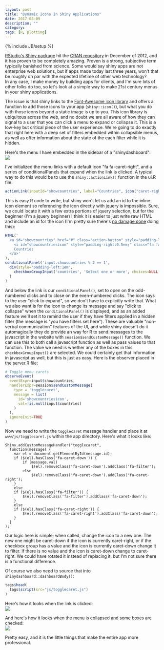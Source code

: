 ```yaml
---
layout: post
title: "Dynamic Icons In Shiny Applications"
date: 2017-08-09
description: ""
category: 
tags: [R, plotting]
---
```

{% include JB/setup %}


[RStudio's Shiny package](http://shiny.rstudio.com/) hit the [CRAN repository](https://cran.r-project.org/) in December of 2012, and it has proven to be completely amazing. Proven is a strong, subjective term typically banished from science. Some would say shiny apps are not enterprise web solutions, but if apps made today last three years, won't that be roughly on par with the expected lifetime of other web technology?   
In any case, I make money by building apps for clients, and I'm sure lots of other folks do too, so let's look at a simple way to make 21st century menus in your shiny applications.

The issue is that shiny links to the [Font-Awesome icon library](http://fontawesome.io/) and offers a function to add those icons to your app (`shiny::icon()`), but what you do with those icons beyond a static image is up to you. This icon library is ubiquitous across the web, and no doubt we are all aware of how they can signal to a user that you can click a menu to expand or collapse it. This is a low-key but critical piece of the user experience. We're going to do exactly that right here with a deep set of filters embedded within collapsible menus, as well as offer information about the state of the each filter while it is hidden.  

Here's the menu I have embedded in the sidebar of a "shinydashboard":  
![](/assets/blog/dynamicIconsShiny/img/beforefilter.png)

I've initialized the menu links with a default icon "fa fa-caret-right", and a series of conditionalPanels that expand when the link is clicked. A typical way to do this would be to use the `shiny::actionLink()` function in the ui.R file:  


```r
actionLink(inputId="showcountries", label="Countries", icon("caret-right"))
```

This is easy R code to write, but shiny won't let us add an id to the inline icon element so referencing the icon directly with jquery is impossible. Sure, we could locate it with a few extra portions of jquery selection, but for the beginner (I'm a jquery beginner) I think it is easier to just write raw HTML and include an id for the icon (I'm pretty sure there's [no damage done](https://stackoverflow.com/questions/9193293/does-too-many-ids-hurt-performace) doing this):  


```r
HTML('
  <a id="showcountries" href="#" class="action-button" style="padding-left:1em;" width="100%">
    <i id="showcountriesicon" style="padding-right:0.5em;" class="fa fa-caret-right"></i>
    Countries
  </a>'
),
conditionalPanel('input.showcountries % 2 == 1',
  div(style='padding-left:1em', 
    checkboxGroupInput('countries', 'Select one or more', choices=NULL)
  )
)
```

And below the link is our `conditionalPanel()`, set to open on the odd-numbered clicks and to close on the even-numbered clicks. The icon says to the user "click to expand",  so we don't have to explicitly write that. What we also want is for the icon to change its message and say "click to collapse" when the `conditionalPanel()` is displayed, and as an added feature we'll set it to remind the user if they have filters applied in a hidden filter (the message is "you have filters set here"). These are valuable "non-verbal communication" features of the UI, and while shiny doesn't do it automagically they do provide an way for R to send messages to the javascript in the website with `session$sendCustomMessage()` function. We can use this to both call a javascript function as well as pass values to that function. The value we need is whether any of the boxes in this `checkboxGroupInput()` are selected. We could certainly get that information in javascript as well, but this is just as easy. Here is the observer placed in the server.R file:    


```r
# Toggle menu carets
observeEvent(
  eventExpr=input$showcountries, 
  handlerExpr=session$sendCustomMessage(
    type = 'togglecaret', 
    message = list(
      id='showcountriesicon', 
      val=!is.null(input$countries)
    )
  ),
  ignoreInit=TRUE
)
```

Now we need to write the `togglecaret` message handler and place it at `www/js/togglecaret.js` within the app directory. Here's what it looks like:

```
Shiny.addCustomMessageHandler("togglecaret",
  function(message) {
    var el = document.getElementById(message.id);
    if ($(el).hasClass('fa-caret-down')) {
        if (message.val) 
            $(el).removeClass('fa-caret-down').addClass('fa-filter');
        else 
            $(el).removeClass('fa-caret-down').addClass('fa-caret-right');
    }
    else 
    if ($(el).hasClass('fa-filter')) {
        $(el).removeClass('fa-filter').addClass('fa-caret-down');
    }
    else
    if ($(el).hasClass('fa-caret-right')) {
        $(el).removeClass('fa-caret-right').addClass('fa-caret-down');
    }
  }
);

```

Our logic here is simple; when called, change the icon to a new one. The new one might be caret-down if the icon is currently caret-right, or if the checkbox group has a value and the icon is currently caret-down change it to filter. If there is no value and the icon is caret-down change to caret-right. We could have rotated it instead of replacing it, but I'm not sure there is a functional difference.  

Of course we also need to source that into `shinydashboard::dashboardBody()`:  

```r
tags$head(
  tags$script(src="js/togglecaret.js")
)
```

Here's how it looks when the link is clicked:  
![](/assets/blog/dynamicIconsShiny/img/expandedfilters.png)

And here's how it looks when the menu is collapsed and some boxes are checked:  
![](/assets/blog/dynamicIconsShiny/img/collapsedfilters.png)

Pretty easy, and it is the little things that make the entire app more professional.  













